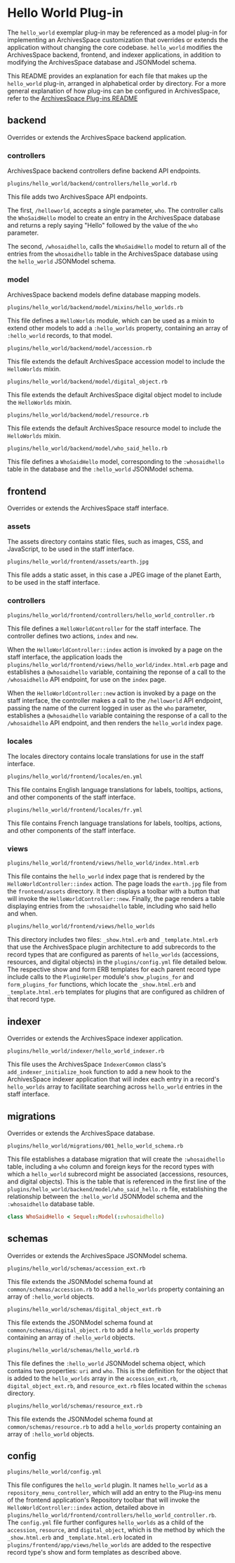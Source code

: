 # Hello World Plug-in

The `hello_world` exemplar plug-in may be referenced as a model plug-in for implementing an ArchivesSpace customization that overrides or extends the application without changing the core codebase. `hello_world` modifies the 
ArchivesSpace backend, frontend, and indexer applications, in addition to modifying the ArchivesSpace database and JSONModel schema.

This README provides an explanation for each file that makes up the `hello_world` plug-in, arranged in alphabetical order by directory. For a more general explanation of how plug-ins can be configured in ArchivesSpace, refer to
the [ArchivesSpace Plug-ins README](https://archivesspace.github.io/tech-docs/customization/plugins.html)

## backend

Overrides or extends the ArchivesSpace backend application.

### controllers

ArchivesSpace backend controllers define backend API endpoints.

    plugins/hello_world/backend/controllers/hello_world.rb

This file adds two ArchivesSpace API endpoints. 

The first, `/helloworld`, accepts a single parameter, `who`. The controller calls the `WhoSaidHello` model to create an entry in the ArchivesSpace database and returns a reply saying "Hello" followed by the value of the `who` 
parameter. 

The second, `/whosaidhello`, calls the `WhoSaidHello` model to return all of the entries from the `whosaidhello` table in the ArchivesSpace database using the `hello_world` JSONModel schema.

### model

ArchivesSpace backend models define database mapping models.

    plugins/hello_world/backend/model/mixins/hello_worlds.rb

This file defines a `HelloWorlds` module, which can be used as a mixin to extend other models to add a `:hello_worlds` property, containing an array of `:hello_world` records, to that model.

    plugins/hello_world/backend/model/accession.rb

This file extends the default ArchivesSpace accession model to include the `HelloWorlds` mixin.

    plugins/hello_world/backend/model/digital_object.rb

This file extends the default ArchivesSpace digital object model to include the `HelloWorlds` mixin.

    plugins/hello_world/backend/model/resource.rb

This file extends the default ArchivesSpace resource model to include the `HelloWorlds` mixin.

    plugins/hello_world/backend/model/who_said_hello.rb

This file defines a `WhoSaidHello` model, corresponding to the `:whosaidhello` table in the database and the `:hello_world` JSONModel schema.

## frontend

Overrides or extends the ArchivesSpace staff interface.

### assets

The assets directory contains static files, such as images, CSS, and JavaScript, to be used in the staff interface.

    plugins/hello_world/frontend/assets/earth.jpg

This file adds a static asset, in this case a JPEG image of the planet Earth, to be used in the staff interface.

### controllers

    plugins/hello_world/frontend/controllers/hello_world_controller.rb

This file defines a `HelloWorldController` for the staff interface. The controller defines two actions, `index` and `new`. 

When the `HelloWorldController::index` action is invoked by a page on the staff interface, the application loads the `plugins/hello_world/frontend/views/hello_world/index.html.erb` page and establishes a `@whosaidhello` variable, 
containing the reponse of a call to the `/whosaidhello` API endpoint, for use on the `index` page.

When the `HelloWorldController::new` action is invoked by a page on the staff interface, the controller makes a call to the `/helloworld` API endpoint, passing the name of the current logged in user as the `who` parameter, 
establishes a `@whosaidhello` variable containing the response of a call to the `/whosaidhello` API endpoint, and then renders the `hello_world` index page.

### locales

The locales directory contains locale translations for use in the staff interface.

    plugins/hello_world/frontend/locales/en.yml

This file contains English language translations for labels, tooltips, actions, and other components of the staff interface.

    plugins/hello_world/frontend/locales/fr.yml

This file contains French language translations for labels, tooltips, actions, and other components of the staff interface.

### views

    plugins/hello_world/frontend/views/hello_world/index.html.erb

This file contains the `hello_world` index page that is rendered by the `HelloWorldController::index` action. The page loads the `earth.jpg` file from the `frontend/assets` directory. It then displays a toolbar with a button that 
will invoke the `HelloWorldController::new`. Finally, the page renders a table displaying entries from the `:whosaidhello` table, including who said hello and when.

    plugins/hello_world/frontend/views/hello_worlds

This directory includes two files: `_show.html.erb` and `_template.html.erb` that use the ArchivesSpace plugin architecture to add subrecords to the record types that are configured as parents of `hello_worlds` (accessions, 
resources, and digital objects) in the `plugins/config.yml` file detailed below. The respective show and form ERB templates for each parent record type include calls to the `PluginHelper` module's `show_plugins_for` and 
`form_plugins_for` functions, which locate the `_show.html.erb` and `_template.html.erb` templates for plugins that are configured as children of that record type.

## indexer

Overrides or extends the ArchivesSpace indexer application.

    plugins/hello_world/indexer/hello_world_indexer.rb

This file uses the ArchivesSpace `IndexerCommon` class's `add_indexer_initialize_hook` function to add a new hook to the ArchivesSpace indexer application that will index each entry in a record's `hello_worlds` array to facilitate 
searching across `hello_world` entries in the staff interface. 

## migrations

Overrides or extends the ArchivesSpace database.

    plugins/hello_world/migrations/001_hello_world_schema.rb

This file establishes a database migration that will create the `:whosaidhello` table, including a `who` column and foreign keys for the record types with which a `hello_world` subrecord might be associated (accessions, resources, 
and digital objects). This is the table that is referenced in the first line of the `plugins/hello_world/backend/model/who_said_hello.rb` file, establishing the relationship between the `:hello_world` JSONModel schema and the 
`:whosaidhello` database table.

```ruby
class WhoSaidHello < Sequel::Model(::whosaidhello)
```

## schemas

Overrides or extends the ArchivesSpace JSONModel schema.

    plugins/hello_world/schemas/accession_ext.rb

This file extends the JSONModel schema found at `common/schemas/accession.rb` to add a `hello_worlds` property containing an array of `:hello_world` objects.

    plugins/hello_world/schemas/digital_object_ext.rb

This file extends the JSONModel schema found at `common/schemas/digital_object.rb` to add a `hello_worlds` property containing an array of `:hello_world` objects.

    plugins/hello_world/schemas/hello_world.rb

This file defines the `:hello_world` JSONModel schema object, which contains two properties: `uri` and `who`. This is the definition for the object that is added to the `hello_worlds` array in the `accession_ext.rb`, 
`digital_object_ext.rb`, and `resource_ext.rb` files located within the `schemas` directory.

    plugins/hello_world/schemas/resource_ext.rb

This file extends the JSONModel schema found at `common/schemas/resource.rb` to add a `hello_worlds` property containing an array of `:hello_world` objects.

## config
    
    plugins/hello_world/config.yml

This file configures the `hello_world` plugin. It names `hello_world` as a `repository_menu_controller`, which will add an entry to the Plug-ins menu of the frontend application's Repository toolbar that will invoke the  
`HelloWorldController::index` action, detailed above in `plugins/hello_world/frontend/controllers/hello_world_controller.rb`. The `config.yml` file further configures `hello_worlds` as a child of the `accession`, `resource`, and 
`digital_object`, which is the method by which the `_show.html.erb` and `_template.html.erb` located in `plugins/frontend/app/views/hello_worlds` are added to the respective record type's show and form templates as described 
above.
